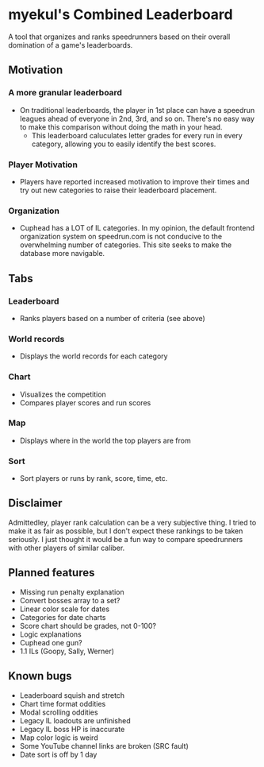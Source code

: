 # myekul's Combined Leaderboard
A tool that organizes and ranks speedrunners based on their overall domination of a game's leaderboards.

## Motivation
### A more granular leaderboard
- On traditional leaderboards, the player in 1st place can have a speedrun leagues ahead of everyone in 2nd, 3rd, and so on. There's no easy way to make this comparison without doing the math in your head.
    - This leaderboard caluculates letter grades for every run in every category, allowing you to easily identify the best scores.
### Player Motivation
- Players have reported increased motivation to improve their times and try out new categories to raise their leaderboard placement.
### Organization
- Cuphead has a LOT of IL categories. In my opinion, the default frontend organization system on speedrun.com is not conducive to the overwhelming number of categories. This site seeks to make the database more navigable.

## Tabs
### Leaderboard
- Ranks players based on a number of criteria (see above)

### World records
- Displays the world records for each category

### Chart
- Visualizes the competition 
- Compares player scores and run scores

### Map
- Displays where in the world the top players are from

### Sort
- Sort players or runs by rank, score, time, etc.

## Disclaimer
Admittedley, player rank calculation can be a very subjective thing. I tried to make it as fair as possible, but I don't expect these rankings to be taken seriously. I just thought it would be a fun way to compare speedrunners with other players of similar caliber.

## Planned features
- Missing run penalty explanation
- Convert bosses array to a set?
- Linear color scale for dates
- Categories for date charts
- Score chart should be grades, not 0-100?
- Logic explanations
- Cuphead one gun?
- 1.1 ILs (Goopy, Sally, Werner)

## Known bugs
- Leaderboard squish and stretch
- Chart time format oddities
- Modal scrolling oddities
- Legacy IL loadouts are unfinished
- Legacy IL boss HP is inaccurate
- Map color logic is weird
- Some YouTube channel links are broken (SRC fault)
- Date sort is off by 1 day